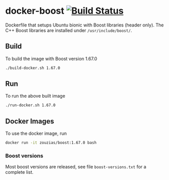 # docker-boost [![Build Status](https://travis-ci.org/zouzias/docker-boost.svg?branch=master)](https://travis-ci.org/zouzias/docker-boost)

Dockerfile that setups Ubuntu bionic with Boost libraries (header only). The C++ Boost libraries are installed under `/usr/include/boost/`.


## Build
To build the image with Boost version 1.67.0

```bash
./build-docker.sh 1.67.0
```

## Run

To run the above built image

```bash
./run-docker.sh 1.67.0
```

## Docker Images

To use the docker image, run

```bash
docker run -it zouzias/boost:1.67.0 bash
```

### Boost versions

Most boost versions are released, see file `boost-versions.txt` for a complete list.
